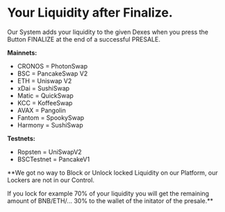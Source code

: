 # Your Liquidity after Finalize.

Our System adds your liquidity to the given Dexes when you press the Button FINALIZE at the end of a successful PRESALE.

**Mainnets:**

* CRONOS = PhotonSwap
* BSC = PancakeSwap V2 
* ETH = Uniswap V2 
* xDai = SushiSwap 
* Matic = QuickSwap 
* KCC = KoffeeSwap 
* AVAX = Pangolin 
* Fantom = SpookySwap 
* Harmony = SushiSwap

**Testnets:**

* Ropsten = UniSwapV2
* BSCTestnet = PancakeV1

**We got no way to Block or Unlock locked Liquidity on our Platform, our Lockers are not in our Control.  
  
If you lock for example 70% of your liquidity you will get the remaining amount of BNB/ETH/... 30% to the wallet of the initator of the presale.**

